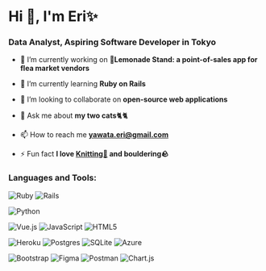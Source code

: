 <h1>Hi 👋, I'm Eri✨</h1>
<h3>Data Analyst, Aspiring Software Developer in Tokyo</h3>

- 🔭 I’m currently working on **🍋Lemonade Stand: a point-of-sales app for flea market vendors**

- 🌱 I’m currently learning **Ruby on Rails**

- 👯 I’m looking to collaborate on **open-source web applications**

- 💬 Ask me about **my two cats**🐈🐈

- 📫 How to reach me **yawata.eri@gmail.com**

- ⚡ Fun fact **I love [Knitting🧶](https://www.instagram.com/grottoknits) and bouldering🪨**


<h3 align="left">Languages and Tools:</h3>

![Ruby](https://img.shields.io/badge/ruby-%23CC342D.svg?style=for-the-badge&logo=ruby&logoColor=white) ![Rails](https://img.shields.io/badge/rails-%23CC0000.svg?style=for-the-badge&logo=ruby-on-rails&logoColor=white)

![Python](https://img.shields.io/badge/python-3670A0?style=for-the-badge&logo=python&logoColor=ffdd54)

![Vue.js](https://img.shields.io/badge/vuejs-%2335495e.svg?style=for-the-badge&logo=vuedotjs&logoColor=%234FC08D)
![JavaScript](https://img.shields.io/badge/javascript-%23323330.svg?style=for-the-badge&logo=javascript&logoColor=%23F7DF1E) ![HTML5](https://img.shields.io/badge/html5-%23E34F26.svg?style=for-the-badge&logo=html5&logoColor=white) 

![Heroku](https://img.shields.io/badge/heroku-%23430098.svg?style=for-the-badge&logo=heroku&logoColor=white) ![Postgres](https://img.shields.io/badge/postgres-%23316192.svg?style=for-the-badge&logo=postgresql&logoColor=white) ![SQLite](https://img.shields.io/badge/sqlite-%2307405e.svg?style=for-the-badge&logo=sqlite&logoColor=white) ![Azure](https://img.shields.io/badge/azure-%230072C6.svg?style=for-the-badge&logo=microsoftazure&logoColor=white)

![Bootstrap](https://img.shields.io/badge/bootstrap-%23563D7C.svg?style=for-the-badge&logo=bootstrap&logoColor=white)
![Figma](https://img.shields.io/badge/figma-%23F24E1E.svg?style=for-the-badge&logo=figma&logoColor=white) ![Postman](https://img.shields.io/badge/Postman-FF6C37?style=for-the-badge&logo=postman&logoColor=white)
![Chart.js](https://img.shields.io/badge/chart.js-F5788D.svg?style=for-the-badge&logo=chart.js&logoColor=white)

